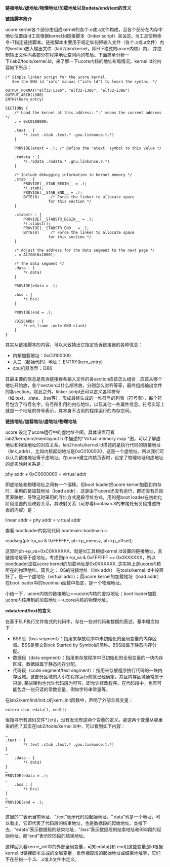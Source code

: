 **链接地址/虚地址/物理地址/加载地址以及edata/end/text的含义**

**链接脚本简介**

ucore
kernel各个部分由组成kernel的各个.o或.a文件构成，且各个部分在内存中地址位置由ld工具根据kernel.ld链接脚本（linker
script）来设定。ld工具使用命令-T指定链接脚本。链接脚本主要用于规定如何把输入文件（各个.o或.a文件）内的section放入输出文件（lab2/bin/kernel，即ELF格式的ucore内核）内，
并控制输出文件内各部分在程序地址空间内的布局。下面简单分析一下/lab2/tools/kernel.ld，来了解一下ucore内核的地址布局情况。kernel.ld的内容如下所示：
```
/* Simple linker script for the ucore kernel.
   See the GNU ld 'info' manual ("info ld") to learn the syntax. */

OUTPUT_FORMAT("elf32-i386", "elf32-i386", "elf32-i386")
OUTPUT_ARCH(i386)
ENTRY(kern_entry)

SECTIONS {
    /* Load the kernel at this address: "." means the current address */
    . = 0xC0100000;

    .text : {
        *(.text .stub .text.* .gnu.linkonce.t.*)
    }

    PROVIDE(etext = .); /* Define the 'etext' symbol to this value */

    .rodata : {
        *(.rodata .rodata.* .gnu.linkonce.r.*)
    }

    /* Include debugging information in kernel memory */
    .stab : {
        PROVIDE(__STAB_BEGIN__ = .);
        *(.stab);
        PROVIDE(__STAB_END__ = .);
        BYTE(0)     /* Force the linker to allocate space
                   for this section */
    }

    .stabstr : {
        PROVIDE(__STABSTR_BEGIN__ = .);
        *(.stabstr);
        PROVIDE(__STABSTR_END__ = .);
        BYTE(0)     /* Force the linker to allocate space
                   for this section */
    }

    /* Adjust the address for the data segment to the next page */
    . = ALIGN(0x1000);

    /* The data segment */
    .data : {
        *(.data)
    }

    PROVIDE(edata = .);

    .bss : {
        *(.bss)
    }

    PROVIDE(end = .);

    /DISCARD/ : {
        *(.eh_frame .note.GNU-stack)
    }
}
```
其实从链接脚本的内容，可以大致猜出它指定告诉链接器的各种信息：

* 内核加载地址：0xC0100000
* 入口（起始代码）地址： ENTRY(kern\_entry)
* cpu机器类型：i386

其最主要的信息是告诉链接器各输入文件的各section应该怎么组合：应该从哪个地址开始放，各个section以什么顺序放，分别怎么对齐等等，最终组成输出文件的各section。除此之外，linker
script还可以定义各种符号（如.text、.data、.bss等），形成最终生成的一堆符号的列表（符号表），每个符号包含了符号名字，符号所引用的内存地址，以及其他一些属性信息。符号实际上就是一个地址的符号表示，其本身不占用的程序运行的内存空间。

**链接地址/加载地址/虚地址/物理地址**

ucore 设定了ucore运行中的虚地址空间，具体设置可看
lab2/kern/mm/memlayout.h 中描述的"Virtual memory map
"图，可以了解虚地址和物理地址的对应关系。lab2/tools/kernel.ld描述的是执行代码的链接地址（link\_addr），比如内核起始地址是0xC0100000，这是一个虚地址。所以我们可以认为链接地址等于虚地址。在ucore建立内核页表时，设定了物理地址和虚地址的虚实映射关系是：

phy addr + 0xC0000000 = virtual addr

即虚地址和物理地址之间有一个偏移。但boot loader把ucore
kernel加载到内存时，采用的是加载地址（load
addr），这是由于ucore还没有运行，即还没有启动页表映射，导致这时采用的寻址方式是段寻址方式，用的是boot
loader在初始化阶段设置的段映射关系，其映射关系（可参看bootasm.S的末尾处有关段描述符表的内容）是：

linear addr = phy addr = virtual addr

查看 bootloader的实现代码 bootmain::bootmain.c

readseg(ph-\>p\_va & 0xFFFFFF, ph-\>p\_memsz, ph-\>p\_offset);

这里的ph-\>p\_va=0xC0XXXXXX，就是ld工具根据kernel.ld设置的链接地址，且链接地址等于虚地址。考虑到ph-\>p\_va
& 0xFFFFFF == 0x0XXXXXX，所以bootloader加载ucore
kernel的加载地址是0x0XXXXXX, 这实际上是ucore内核所在的物理地址。简言之：
OS的链接地址（link addr） 在tools/kernel.ld中设置好了，是一个虚地址（virtual
addr）；而ucore kernel的加载地址（load addr）在boot
loader中的bootmain函数中指定，是一个物理地址。

小结一下，ucore内核的链接地址==ucore内核的虚拟地址；boot
loader加载ucore内核用到的加载地址==ucore内核的物理地址。

**edata/end/text的含义**

在基于ELF执行文件格式的代码中，存在一些对代码和数据的表述，基本概念如下：

* BSS段（bss
segment）：指用来存放程序中未初始化的全局变量的内存区域。BSS是英文Block
Started by Symbol的简称。BSS段属于静态内存分配。
* 数据段（data
segment）：指用来存放程序中已初始化的全局变量的一块内存区域。数据段属于静态内存分配。
* 代码段（code segment/text
segment）：指用来存放程序执行代码的一块内存区域。这部分区域的大小在程序运行前就已经确定，并且内存区域通常属于只读,
某些架构也允许代码段为可写，即允许修改程序。在代码段中，也有可能包含一些只读的常数变量，例如字符串常量等。

在lab2/kern/init/init.c的kern\_init函数中，声明了外部全局变量：
```
extern char edata[], end[];
```
但搜寻所有源码文件\*.[ch]，没有发现有这两个变量的定义。那这两个变量从哪里来的呢？其实在lab2/tools/kernel.ld中，可以看到如下内容：
```
…
.text : {
        *(.text .stub .text.* .gnu.linkonce.t.*)
}
…
    .data : {
        *(.data)
}
…
PROVIDE(edata = .);
…
    .bss : {
        *(.bss)
}
…
PROVIDE(end = .);
…
```
这里的“.”表示当前地址，“.text”表示代码段起始地址，“.data”也是一个地址，可以看出，它即代表了代码段的结束地址，也是数据段的起始地址。类推下去，“edata”表示数据段的结束地址，“.bss”表示数据段的结束地址和BSS段的起始地址，而“end”表示BSS段的结束地址。

这样回头看kerne\_init中的外部全局变量，可知edata[]和
end[]这些变量是ld根据kernel.ld链接脚本生成的全局变量，表示相应段的起始地址或结束地址等，它们不在任何一个.S、.c或.h文件中定义。



